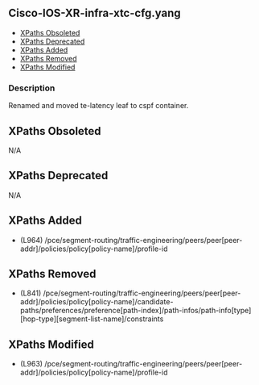 ## Cisco-IOS-XR-infra-xtc-cfg.yang

- [XPaths Obsoleted](#xpaths-obsoleted)
- [XPaths Deprecated](#xpaths-deprecated)
- [XPaths Added](#xpaths-added)
- [XPaths Removed](#xpaths-removed)
- [XPaths Modified](#xpaths-modified)

### Description

Renamed and moved te-latency leaf to cspf container.

## XPaths Obsoleted

N/A

## XPaths Deprecated

N/A

## XPaths Added

- (L964)	/pce/segment-routing/traffic-engineering/peers/peer[peer-addr]/policies/policy[policy-name]/profile-id

## XPaths Removed

- (L841)	/pce/segment-routing/traffic-engineering/peers/peer[peer-addr]/policies/policy[policy-name]/candidate-paths/preferences/preference[path-index]/path-infos/path-info[type][hop-type][segment-list-name]/constraints

## XPaths Modified

- (L963)	/pce/segment-routing/traffic-engineering/peers/peer[peer-addr]/policies/policy[policy-name]/profile-id

